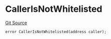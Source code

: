 # CallerIsNotWhitelisted

[Git Source](https://github.com/Eoracle/target-contracts/blob/6bb0b8b006e19f44d4eb44f1e9a8043f769d4816/src/interfaces/Errors.sol)

```solidity
error CallerIsNotWhitelisted(address caller);
```

